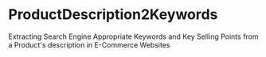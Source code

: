 # ProductDescription2Keywords
Extracting Search Engine Appropriate Keywords and Key Selling Points from a Product's description in E-Commerce Websites
